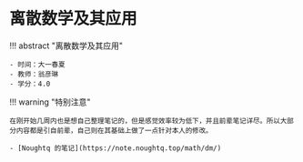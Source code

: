 # 离散数学及其应用

!!! abstract "离散数学及其应用"

    - 时间：大一春夏
    - 教师：翁彦琳
    - 学分：4.0

!!! warning "特别注意"

    在刚开始几周内也是想自己整理笔记的，但是感觉效率较为低下，并且前辈笔记详尽。所以大部分内容都是引自前辈，自己则在其基础上做了一点针对本人的修改。

    - [Noughtq 的笔记](https://note.noughtq.top/math/dm/)

